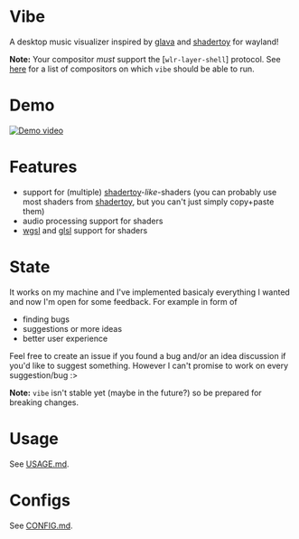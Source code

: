 # Vibe

A desktop music visualizer inspired by [glava] and [shadertoy] for wayland!

**Note:** Your compositor _must_ support the [`wlr-layer-shell`] protocol. See [here](https://wayland.app/protocols/wlr-layer-shell-unstable-v1#compositor-support)
for a list of compositors on which `vibe` should be able to run.

# Demo

[![Demo video](https://img.youtube.com/vi/557iYiWnXn0/maxresdefault.jpg)](https://www.youtube.com/watch?v=557iYiWnXn0)

# Features

- support for (multiple) [shadertoy]-_like_-shaders (you can probably use most shaders from [shadertoy], but you can't just simply copy+paste them)
- audio processing support for shaders
- [wgsl] and [glsl] support for shaders

# State

It works on my machine and I've implemented basicaly everything I wanted and now I'm open for some feedback. For example in form of

- finding bugs
- suggestions or more ideas
- better user experience

Feel free to create an issue if you found a bug and/or an idea discussion if you'd like to suggest something.
However I can't promise to work on every suggestion/bug :>

**Note:** `vibe` isn't stable yet (maybe in the future?) so be prepared for breaking changes.

# Usage

See [USAGE.md](./USAGE.md).

# Configs

See [CONFIG.md](./CONFIG.md).

[shady-toy]: https://github.com/TornaxO7/shady/tree/main/shady-toy
[glava]: https://github.com/jarcode-foss/glava
[shadertoy]: https://www.shadertoy.com/
[wgsl]: https://www.w3.org/TR/WGSL/
[glsl]: https://www.khronos.org/opengl/wiki/Core_Language_(GLSL)
[wlr-layer-shell]: https://wayland.app/protocols/wlr-layer-shell-unstable-v1
